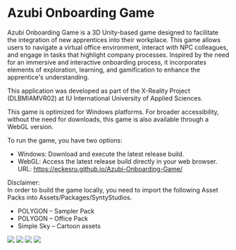 # Azubi Onboarding Game
 
Azubi Onboarding Game is a 3D Unity-based game designed to facilitate the integration of new apprentices into their workplace. This game allows users to navigate a virtual office environment, interact with NPC colleagues, and engage in tasks that highlight company processes. Inspired by the need for an immersive and interactive onboarding process, it incorporates elements of exploration, learning, and gamification to enhance the apprentice's understanding.  

This application was developed as part of the X-Reality Project (DLBMIAMVR02) at IU International University of Applied Sciences.

This game is optimized for Windows platforms. For broader accessibility, without the need for downloads, this game is also available through a WebGL version.  

To run the game, you have two options:  

- Windows: Download and execute the latest release build.  
- WebGL: Access the latest release build directly in your web browser.  
URL: https://eckesru.github.io/Azubi-Onboarding-Game/

Disclaimer:  
In order to build the game locally, you need to import the following Asset Packs into Assets/Packages/SyntyStudios.
- POLYGON – Sampler Pack
- POLYGON – Office Pack
- Simple Sky – Cartoon assets

![](https://github.com/eckesru/Azubi-Onboarding-Game/assets/38622979/9de35a26-74dc-4d77-be97-d8188c830c36)
![](https://github.com/eckesru/Azubi-Onboarding-Game/assets/38622979/6a7631c9-42d1-44ce-aca3-739006f8053c)
![](https://github.com/eckesru/Azubi-Onboarding-Game/assets/38622979/0c836137-93ed-42eb-aeac-a3c555df1ff7)
![](https://github.com/eckesru/Azubi-Onboarding-Game/assets/38622979/cde7c7ed-8ec8-49da-9f65-fa9707871b59)
